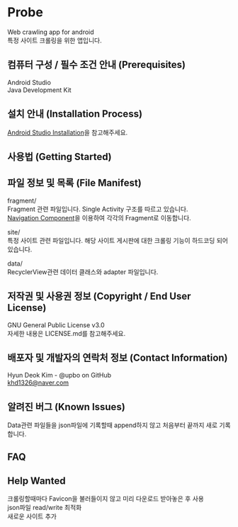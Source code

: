 # Probe
Web crawling app for android  
특정 사이트 크롤링을 위한 앱입니다.

## 컴퓨터 구성 / 필수 조건 안내 (Prerequisites)
Android Studio  
Java Development Kit  

## 설치 안내 (Installation Process)
[Android Studio Installation](https://developer.android.com/studio/install)을 참고해주세요.

## 사용법 (Getting Started)

## 파일 정보 및 목록 (File Manifest)
fragment/  
Fragment 관련 파일입니다. Single Activity 구조를 따르고 있습니다.  
[Navigation Component](https://developer.android.com/guide/navigation)을 이용하여 각각의 Fragment로 이동합니다.  

site/  
특정 사이트 관련 파일입니다. 해당 사이트 게시판에 대한 크롤링 기능이 하드코딩 되어 있습니다.  

data/  
RecyclerView관련 데이터 클래스와 adapter 파일입니다.  

## 저작권 및 사용권 정보 (Copyright / End User License)
GNU General Public License v3.0  
자세한 내용은 LICENSE.md를 참고해주세요.  

## 배포자 및 개발자의 연락처 정보 (Contact Information)
Hyun Deok Kim - @upbo on GitHub  
khd1326@naver.com  

## 알려진 버그 (Known Issues)
Data관련 파일들을 json파일에 기록할때 append하지 않고 처음부터 끝까지 새로 기록합니다.  

## FAQ

## Help Wanted
크롤링할때마다 Favicon을 불러들이지 않고 미리 다운로드 받아놓은 후 사용  
json파일 read/write 최적화  
새로운 사이트 추가  

## 